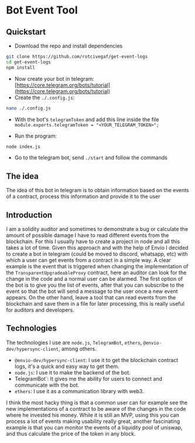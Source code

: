 # Bot Event Tool

## Quickstart

- Download the repo and install dependencies

```bash
git clone https://github.com/rotcivegaf/get-event-logs
cd get-event-logs
npm install
```

- Now create your bot in telegram: [https://core.telegram.org/bots/tutorial](https://core.telegram.org/bots/tutorial)
- Create the `./.config.js`:

```bash
nano ./.config.js
```

- With the bot's `telegramToken` and add this line inside the file `module.exports.telegramToken = "<YOUR_TELEGRAM_TOKEN>";`

- Run the program:

```bash
node index.js
```

- Go to the telegram bot, send `./start` and follow the commands


## The idea

The idea of this bot in telegram is to obtain information based on the events of a contract, process this information and provide it to the user

## Introduction

I am a solidity auditor and sometimes to demonstrate a bug or calculate the amount of possible damage I have to read different events from the blockchain. For this I usually have to create a project in node and all this takes a lot of time. Given this approach and with the help of Envio I decided to create a bot in telegram (could be moved to discord, whatsapp, etc) with which a user can get events from a contract in a simple way.
A clear example is the event that is triggered when changing the implementation of the `TransparentUpgradeableProxy` contract, here an auditor can look for the change in the code and a normal user can be alarmed.
The first option of the bot is to give you the list of events, after that you can subscribe to the event so that the bot will send a message to the user once a new event appears.
On the other hand, leave a tool that can read events from the blockchain and save them in a file for later processing, this is really useful for auditors and developers.

## Technologies

The technologies I use are `node.js`, `TelegramBot`, `ethers`, `@envio-dev/hypersync-client`, among others.
- `@envio-dev/hypersync-client`: I use it to get the blockchain contract logs, it's a quick and easy way to get them.
- `node.js`: I use it to make the backend of the bot.
- TelegramBot`: It gives me the ability for users to connect and communicate with the bot.
- `ethers`: I use it as a communication library with web3.

I think the most hacky thing is that a common user can for example see the new implementations of a contract to be aware of the changes in the code where he invested his money.
While it is still an MVP, using this you can process a lot of events making usability really great, another fascinating example is that you can monitor the events of a liquidity pool of uniswap, and thus calculate the price of the token in any block.
